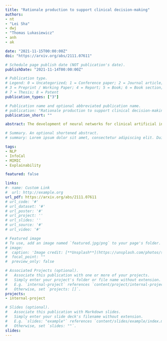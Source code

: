 ```yaml
---
title: "Rationale production to support clinical decision-making"
authors: 
- nt
- "Lei Sha"
- dwj
- "Thomas Lukasiewicz"
- anh
- ak

date: "2021-11-15T00:00:00Z"
doi: "https://arxiv.org/abs/2111.07611"

# Schedule page publish date (NOT publication's date).
publishDate: "2021-11-14T00:00:00Z"

# Publication type.
# Legend: 0 = Uncategorized; 1 = Conference paper; 2 = Journal article;
# 3 = Preprint / Working Paper; 4 = Report; 5 = Book; 6 = Book section;
# 7 = Thesis; 8 = Patent
publication_types: ["3"]

# Publication name and optional abbreviated publication name.
# publication: "Rationale production to support clinical decision-making"
publication_short: ""

abstract: The development of neural networks for clinical artificial intelligence (AI) is reliant on interpretability, transparency, and performance. The need to delve into the black-box neural network and derive interpretable explanations of model output is paramount. A task of high clinical importance is predicting the likelihood of a patient being readmitted to hospital in the near future to enable efficient triage. With the increasing adoption of electronic health records (EHRs), there is great interest in applications of natural language processing (NLP) to clinical free-text contained within EHRs. In this work, we apply InfoCal, the current state-of-the-art model that produces extractive rationales for its predictions, to the task of predicting hospital readmission using hospital discharge notes. We compare extractive rationales produced by InfoCal to competitive transformer-based models pretrained on clinical text data and for which the attention mechanism can be used for interpretation. We find each presented model with selected interpretability or feature importance methods yield varying results, with clinical language domain expertise and pretraining critical to performance and subsequent interpretability.

# Summary. An optional shortened abstract.
# summary: Lorem ipsum dolor sit amet, consectetur adipiscing elit. Duis posuere tellus ac convallis placerat. Proin tincidunt magna sed ex sollicitudin condimentum.

tags:
- NLP
- InfoCal
- MIMIC
- Explainability

featured: false

links:
#- name: Custom Link
#  url: http://example.org
url_pdf: https://arxiv.org/abs/2111.07611
# url_code: '#'
# url_dataset: '#'
# url_poster: '#'
# url_project: ''
# url_slides: ''
# url_source: '#'
# url_video: '#'

# Featured image
# To use, add an image named `featured.jpg/png` to your page's folder. 
# image:
#  caption: 'Image credit: [**Unsplash**](https://unsplash.com/photos/s9CC2SKySJM)'
#  focal_point: ""
#  preview_only: false

# Associated Projects (optional).
#   Associate this publication with one or more of your projects.
#   Simply enter your project's folder or file name without extension.
#   E.g. `internal-project` references `content/project/internal-project/index.md`.
#   Otherwise, set `projects: []`.
projects:
- internal-project

# Slides (optional).
#   Associate this publication with Markdown slides.
#   Simply enter your slide deck's filename without extension.
#   E.g. `slides: "example"` references `content/slides/example/index.md`.
#   Otherwise, set `slides: ""`.
slides:
---
```


